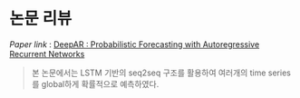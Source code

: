 # 논문 리뷰
*Paper link* : [DeepAR : Probabilistic Forecasting with
Autoregressive Recurrent Networks](https://arxiv.org/pdf/1704.04110.pdf﻿)
> 본 논문에서는 LSTM 기반의 seq2seq 구조를 활용하여 여러개의 time series를 global하게 확률적으로 예측하였다. 
